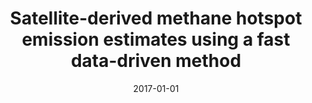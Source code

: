 ---
title: "Satellite-derived methane hotspot emission estimates using a fast data-driven method"
collection: publications
permalink: /publication/2017-01-01-Buchwitz20175751
date: 2017-01-01
venue: 'Atmospheric Chemistry and Physics'
paperurl: 'https://doi.org/10.5194/acp-17-5751-2017'
citation: 'Buchwitz et al., <b>Satellite-derived methane hotspot emission estimates using a fast data-driven method</b>, Atmospheric Chemistry and Physics, 2017-01-01, 10.5194/acp-17-5751-2017'
---